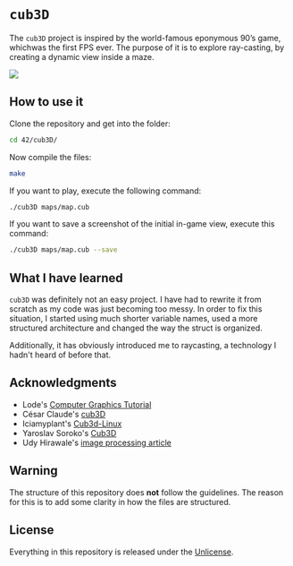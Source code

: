 # ```cub3D```
The ```cub3D``` project is inspired by the world-famous eponymous 90’s game, whichwas the first FPS ever. The purpose of it is to explore ray-casting, by creating a dynamic view inside a maze.

![](https://media.giphy.com/media/6G9sY8bDUueJKyR0fr/giphy.gif)

## How to use it

Clone the repository and get into the folder:
```bash
cd 42/cub3D/
```
Now compile the files:
```bash
make
```
If you want to play, execute the following command:
```bash
./cub3D maps/map.cub
```
If you want to save a screenshot of the initial in-game view, execute this command:
```bash
./cub3D maps/map.cub --save
```

## What I have learned
```cub3D``` was definitely not an easy project. I have had to rewrite it from scratch as my code was just becoming too messy. In order to fix this situation, I started using much shorter variable names, used a more structured architecture and changed the way the struct is organized.

Additionally, it has obviously introduced me to raycasting, a technology I hadn't heard of before that. 

## Acknowledgments
- Lode's [Computer Graphics Tutorial](https://lodev.org/cgtutor/raycasting.html)
- César Claude's [cub3D](https://github.com/cclaude42/cub3d)
- Iciamyplant's [Cub3d-Linux](https://github.com/iciamyplant/Cub3d-Linux)
- Yaroslav Soroko's [Cub3D](https://github.com/Ysoroko/Cub3D)
- Udy Hirawale's [image processing article](https://medium.com/sysf/bits-to-bitmaps-a-simple-walkthrough-of-bmp-image-format-765dc6857393)

## Warning
The structure of this repository does **not** follow the guidelines.
The reason for this is to add some clarity in how the files are structured.

## License
Everything in this repository is released under the [Unlicense](https://github.com/maxdesalle/42/blob/main/LICENSE).
